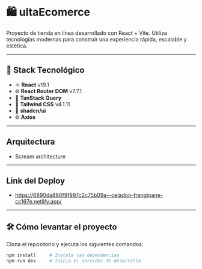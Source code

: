 # 🛍️ ultaEcomerce

Proyecto de tienda en línea desarrollado con React + Vite. Utiliza tecnologías modernas para construir una experiencia rápida, escalable y estética.

---

## 🚀 Stack Tecnológico

- ⚛️ **React** v19.1  
- 🌐 **React Router DOM** v7.7.1  
- 🔄 **TanStack Query**  
- 🎨 **Tailwind CSS** v4.1.11  
- 🧩 **shadcn/ui**  
- 🌐 **Axios**

---
## Arquitectura 
- Scream architecture
---
## Link del Deploy
- https://6890da880f9f997c2c75b09a--celadon-frangipane-cc167e.netlify.app/
---



## 🛠️ Cómo levantar el proyecto

Clona el repositorio y ejecuta los siguientes comandos:

```bash
npm install     # Instala las dependencias
npm run dev     # Inicia el servidor de desarrollo



